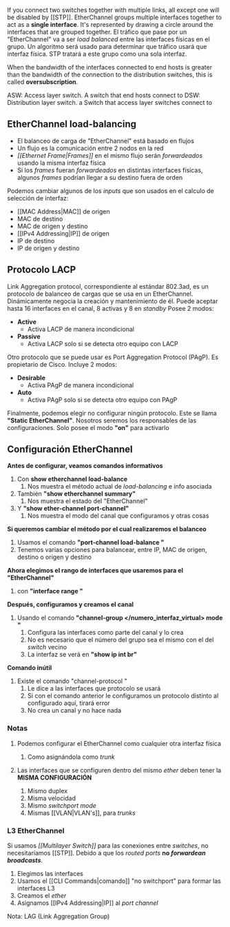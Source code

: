 
If you connect two switches together with multiple links, all except one will be disabled by [[STP]].
EtherChannel groups multiple interfaces together to act as a **single interface**. It's represented by drawing a circle around the interfaces that are grouped together.
El tráfico  que pase por un "EtherChannel" va a ser *load balanced* entre las interfaces físicas en el grupo. Un algoritmo será usado para determinar que tráfico usará que interfaz física. STP tratará a este grupo como una sola interfaz.

When the bandwidth of the interfaces connected to end hosts is greater than the bandwidth of the connection to the distribution switches, this is called **oversubscription**.


ASW: Access layer switch. A switch that end hosts connect to
DSW: Distribution layer switch. a Switch that access layer switches connect to

## EtherChannel load-balancing

- El balanceo de carga de "EtherChannel" está basado en flujos
- Un flujo es la comunicación entre 2 nodos en la red
- *[[Ethernet Frame|Frames]]* en el mismo flujo serán *forwardeados* usando la misma interfaz física
- Si los *frames* fueran *forwardeados* en distintas interfaces físicas, algunos *frames* podrían llegar a su destino fuera de orden

Podemos cambiar algunos de los *inputs* que son usados en el calculo de selección de interfaz:
- [[MAC Address|MAC]] de origen
- MAC de destino
- MAC de origen y destino
- [[IPv4 Addressing|IP]] de origen
- IP de destino
- IP de origen y destino

## Protocolo LACP

Link Aggregation protocol, correspondiente al estándar 802.3ad, es un protocolo de balanceo de cargas que se usa en un EtherChannel. Dinámicamente negocia la creación y mantenimiento de él. Puede aceptar hasta 16 interfaces en el canal, 8 activas y 8 en *standby*
Posee 2 modos:
- **Active**
	- Activa LACP de manera incondicional
- **Passive**
	- Activa LACP solo si se detecta otro equipo con LACP

Otro protocolo que se puede usar es Port Aggregation Protocol (PAgP). Es propietario de Cisco.
Incluye 2 modos:
- **Desirable**
	- Activa PAgP de manera incondicional
- **Auto**
	- Activa PAgP solo si se detecta otro equipo con PAgP

Finalmente, podemos elegir no configurar ningún protocolo. Este se llama **"Static EtherChannel"**. Nosotros seremos los responsables de las configuraciones.
Solo posee el modo **"on"** para activarlo


## Configuración EtherChannel

**Antes de configurar, veamos comandos informativos**
1. Con **show etherchannel load-balance**
	1. Nos muestra el método actual de *load-balancing* e info asociada
2. También **"show etherchannel summary"**
	1. Nos muestra el estado del "EtherChannel"
3. Y **"show ether-channel port-channel"**
	1. Nos muestra el modo del canal que configuramos y otras cosas

**Si queremos cambiar el método por el cual realizaremos el balanceo**
1. Usamos el comando **"port-channel load-balance </metodo>"**
2. Tenemos varias opciones para balancear, entre IP, MAC de origen, destino o origen y destino

**Ahora elegimos el rango de interfaces que usaremos para el "EtherChannel"**
1. con **"interface range </rango>"**

**Después, configuramos y creamos el canal**
1. Usando el comando **"channel-group </numero_interfaz_virtual> mode </mode>"**
	1. Configura las interfaces como parte del canal y lo crea
	2. No es necesario que el número del grupo sea el mismo con el del *switch* vecino
	3. La interfaz se verá en **"show ip int br"**


**Comando inútil**
1. Existe el comando "channel-protocol </protocolo>"
	1. Le dice a las interfaces que protocolo se usará
	2. Si con el comando anterior le configuramos un protocolo distinto al configurado aquí, tirará error
	3. No crea un canal y no hace nada

### Notas
1. Podemos configurar el EtherChannel como cualquier otra interfaz física
	1. Como asignándola como *trunk*

2. Las interfaces que se configuren dentro del mismo *ether* deben tener la **MISMA CONFIGURACIÓN**
	1. Mismo duplex
	2. Misma velocidad
	3. Mismo *switchport mode*
	4. Mismas [[VLAN|VLAN's]], para *trunks*

### L3 EtherChannel

Si usamos *[[Multilayer Switch]]* para las conexiones entre *switches*, no necesitaríamos [[STP]]. Debido a que los *routed ports* **no *forwardean broadcasts***.

1. Elegimos las interfaces
2. Usamos el [[CLI Commands|comando]] "no switchport" para formar las interfaces L3
3. Creamos el *ether*
4. Asignamos [[IPv4 Addressing|IP]] al *port channel*


Nota: LAG (Link Aggregation Group)